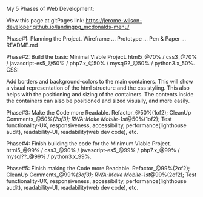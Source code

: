 My 5 Phases of Web Development:

View this page at gitPages link: https://jerome-wilson-developer.github.io/landingpg_mcdonalds-menu/

Phase#1: Planning the Project.
Wireframe ... Prototype ... Pen & Paper ... README.md

Phase#2: Build the basic Minimal Viable Project.
html5_@70% / css3_@70% / javascript-es5_@50% / php7.x_@50% / mysql??_@50% / python3.x_50%. CSS: 

Add borders and background-colors to the main containers. This will show a visual representation of the html structure and the css styling. This also helps with the positioning and sizing of the containers. The contents inside the containers can also be positioned and sized visually, and more easily.

Phase#3: Make the Code more Readable.
Refactor_@50%(1of2); CleanUp Comments_@50%_(2of3); RWA-Make Mobile-1st_@50%(1of2); Test functionality-UX, responsiveness, accessibility, performance(lighthouse audit), readability-UI, readability(web dev code), etc.

Phase#4: Finish building the code for the Minimum Viable Project.
html5_@99% / css3_@90% / javascript-es5_@99% / php7.x_@99% / mysql??_@99% / python3.x_99%.

Phase#5: Finish making the Code more Readable.
Refactor_@99%(2of2); CleanUp Comments_@99%_(3of3); RWA-Make Mobile-1st_@99%(2of2); Test functionality-UX, responsiveness, accessibility, performance(lighthouse audit), readability-UI, readability(web dev code), etc.
